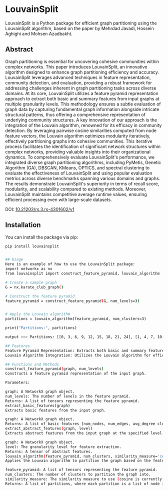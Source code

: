 # LouvainSplit

LouvainSplit is a Python package for efficient graph partitioning using the LouvainSplit algorithm, based on the paper by Mehrdad Javadi, Hossein Aghighi and Mohsen Azadbakht.

## Abstract

Graph partitioning is essential for uncovering cohesive communities within complex networks. This paper introduces LouvainSplit, an innovative algorithm designed to enhance graph partitioning efficiency and accuracy. LouvainSplit leverages advanced techniques in feature representation, community detection, and evaluation, providing a robust framework for addressing challenges inherent in graph partitioning tasks across diverse domains. At its core, LouvainSplit utilizes a feature pyramid representation approach to extract both basic and summary features from input graphs at multiple granularity levels. This methodology ensures a subtle evaluation of graph data by capturing fundamental graph information alongside intricate structural patterns, thus offering a comprehensive representation of underlying community structures. A key innovation of our approach is the integration of the Louvain algorithm, renowned for its efficacy in community detection. By leveraging pairwise cosine similarities computed from node feature vectors, the Louvain algorithm optimizes modularity iteratively, effectively partitioning graphs into cohesive communities. This iterative process facilitates the identification of significant network structures within complex networks, providing valuable insights into their organizational dynamics. To comprehensively evaluate LouvainSplit's performance, we integrated diverse graph partitioning algorithms, including PyMetis, Genetic Algorithm (GA), DBSCAN, KMeans, OPTICS, and spectral clustering to evaluate the effectiveness of LouvainSplit and using popular evaluation metrics across diverse benchmarks spanning various domains and graphs. The results demonstrate LouvainSplit's superiority in terms of recall score, modularity, and scalability compared to existing methods. Moreover, LouvainSplit maintains competitive average runtime values, ensuring efficient processing even with large-scale datasets.

DOI: [10.21203/rs.3.rs-4301602/v1](https://doi.org/10.21203/rs.3.rs-4301602/v1)

## Installation

You can install the package via pip:

```sh
pip install louvainsplit


## Usage
Here is an example of how to use the LouvainSplit package:
import networkx as nx
from louvainsplit import construct_feature_pyramid, louvain_algorithm

# Create a sample graph
G = nx.karate_club_graph()

# Construct the feature pyramid
feature_pyramid = construct_feature_pyramid(G, num_levels=3)


# Apply the Louvain algorithm
partitions = louvain_algorithm(feature_pyramid, num_clusters=3)

print("Partitions:", partitions)

output >>> Partitions: [[0, 3, 6, 9, 12, 15, 18, 21, 24], [1, 4, 7, 10, 13, 16, 19, 22, 25], [2, 5, 8, 11, 14, 17, 20, 23]]

## Features
Feature Pyramid Representation: Extracts both basic and summary features from input graphs at multiple granularity levels.
Louvain Algorithm Integration: Utilizes the Louvain algorithm for efficient community detection based on cosine similarities of node feature vectors.

## Functions and Methods
construct_feature_pyramid(graph, num_levels)
Constructs a feature pyramid representation of the input graph.

Parameters:

graph: A NetworkX graph object.
num_levels: The number of levels in the feature pyramid.
Returns: A list of tensors representing the feature pyramid.
extract_basic_features(graph)
Extracts basic features from the input graph.

graph: A NetworkX graph object.
Returns: A list of basic features [num_nodes, num_edges, avg_degree clustering_coefficient].
extract_abstract_features(graph, level)
Extracts abstract features from the input graph at the specified level.

graph: A NetworkX graph object.
level: The granularity level for feature extraction.
Returns: A tensor of abstract features.
louvain_algorithm(feature_pyramid, num_clusters, similarity_measure='cosine')
Applies the Louvain algorithm to partition the graph based on the feature pyramid.

feature_pyramid: A list of tensors representing the feature pyramid.
num_clusters: The number of clusters to partition the graph into.
similarity_measure: The similarity measure to use (cosine is currently supported).
Returns: A list of partitions, where each partition is a list of node indices.



